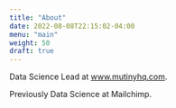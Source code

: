 ```yaml
---
title: "About"
date: 2022-08-08T22:15:02-04:00
menu: "main"
weight: 50
draft: true
---
```


Data Science Lead at www.mutinyhq.com.

Previously Data Science at Mailchimp.